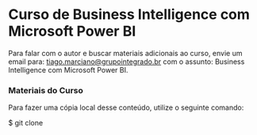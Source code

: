 # Curso de Business Intelligence com Microsoft Power BI

Para falar com o autor e buscar materiais adicionais ao curso, envie um email para: tiago.marciano@grupointegrado.br com o assunto: Business Intelligence com Microsoft Power BI.

### Materiais do Curso

Para fazer uma cópia local desse conteúdo, utilize o seguinte comando:

$ git clone 
